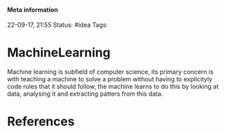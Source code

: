 #### Meta information
22-09-17, 21:55
Status: #idea
Tags: 





# MachineLearning

Machine learning is subfield of computer science, its primary concern is with teaching a machine to solve a problem without having to explicityly code rules that it should follow, the machine learns to do this by looking at data, analysing it and extracting patters from this data. 






# References
